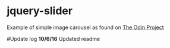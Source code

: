 # jquery-slider
     
Example of simple image carousel as found on [The Odin Project](http://www.theodinproject.com)   
    
#Update log
**10/6/16** Updated readme
